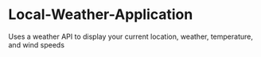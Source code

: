 # Local-Weather-Application
Uses a weather API to display your current location, weather, temperature, and wind speeds
